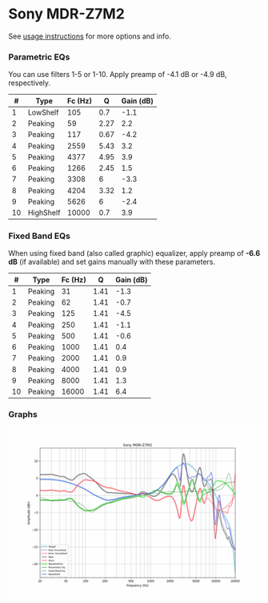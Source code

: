 # Sony MDR-Z7M2
See [usage instructions](https://github.com/jaakkopasanen/AutoEq#usage) for more options and info.

### Parametric EQs
You can use filters 1-5 or 1-10. Apply preamp of -4.1 dB or -4.9 dB, respectively.

|   # | Type      |   Fc (Hz) |    Q |   Gain (dB) |
|-----|-----------|-----------|------|-------------|
|   1 | LowShelf  |       105 | 0.7  |        -1.1 |
|   2 | Peaking   |        59 | 2.27 |         2.2 |
|   3 | Peaking   |       117 | 0.67 |        -4.2 |
|   4 | Peaking   |      2559 | 5.43 |         3.2 |
|   5 | Peaking   |      4377 | 4.95 |         3.9 |
|   6 | Peaking   |      1266 | 2.45 |         1.5 |
|   7 | Peaking   |      3308 | 6    |        -3.3 |
|   8 | Peaking   |      4204 | 3.32 |         1.2 |
|   9 | Peaking   |      5626 | 6    |        -2.4 |
|  10 | HighShelf |     10000 | 0.7  |         3.9 |

### Fixed Band EQs
When using fixed band (also called graphic) equalizer, apply preamp of **-6.6 dB** (if available) and set gains manually with these parameters.

|   # | Type    |   Fc (Hz) |    Q |   Gain (dB) |
|-----|---------|-----------|------|-------------|
|   1 | Peaking |        31 | 1.41 |        -1.3 |
|   2 | Peaking |        62 | 1.41 |        -0.7 |
|   3 | Peaking |       125 | 1.41 |        -4.5 |
|   4 | Peaking |       250 | 1.41 |        -1.1 |
|   5 | Peaking |       500 | 1.41 |        -0.6 |
|   6 | Peaking |      1000 | 1.41 |         0.4 |
|   7 | Peaking |      2000 | 1.41 |         0.9 |
|   8 | Peaking |      4000 | 1.41 |         0.9 |
|   9 | Peaking |      8000 | 1.41 |         1.3 |
|  10 | Peaking |     16000 | 1.41 |         6.4 |

### Graphs
![](./Sony%20MDR-Z7M2.png)
